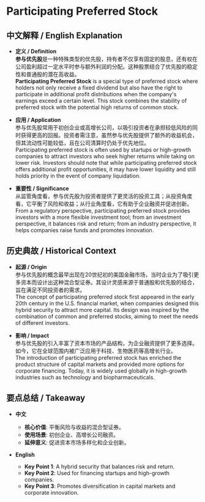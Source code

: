 # Participating Preferred Stock

## 中文解释 / English Explanation

* **定义 / Definition**  
  **参与优先股**是一种特殊类型的优先股，持有者不仅享有固定的股息，还有权在公司盈利超过一定水平时参与额外利润的分配。这种股票结合了优先股的稳定性和普通股的潜在高收益。  
  **Participating Preferred Stock** is a special type of preferred stock where holders not only receive a fixed dividend but also have the right to participate in additional profit distributions when the company's earnings exceed a certain level. This stock combines the stability of preferred stock with the potential high returns of common stock.

* **应用 / Application**  
  参与优先股常用于初创企业或高增长公司，以吸引投资者在承担较低风险的同时获得更高的回报。投资者需注意，虽然参与优先股提供了额外的收益机会，但其流动性可能较低，且在公司清算时仍处于优先地位。  
  Participating preferred stock is often used by startups or high-growth companies to attract investors who seek higher returns while taking on lower risk. Investors should note that while participating preferred stock offers additional profit opportunities, it may have lower liquidity and still holds priority in the event of company liquidation.

* **重要性 / Significance**  
  从监管角度看，参与优先股为投资者提供了更灵活的投资工具；从投资角度看，它平衡了风险和收益；从行业角度看，它有助于企业融资并促进创新。  
  From a regulatory perspective, participating preferred stock provides investors with a more flexible investment tool; from an investment perspective, it balances risk and return; from an industry perspective, it helps companies raise funds and promotes innovation.

## 历史典故 / Historical Context

* **起源 / Origin**  
  参与优先股的概念最早出现在20世纪初的美国金融市场，当时企业为了吸引更多资本而设计出这种混合型证券。其设计灵感来源于普通股和优先股的结合，旨在满足不同投资者的需求。  
  The concept of participating preferred stock first appeared in the early 20th century in the U.S. financial market, when companies designed this hybrid security to attract more capital. Its design was inspired by the combination of common and preferred stocks, aiming to meet the needs of different investors.

* **影响 / Impact**  
  参与优先股的引入丰富了资本市场的产品结构，为企业融资提供了更多选择。如今，它在全球范围内被广泛应用于科技、生物医药等高增长行业。  
  The introduction of participating preferred stock has enriched the product structure of capital markets and provided more options for corporate financing. Today, it is widely used globally in high-growth industries such as technology and biopharmaceuticals.

## 要点总结 / Takeaway

* **中文**  
  - **核心价值**: 平衡风险与收益的混合型证券。  
  - **使用场景**: 初创企业、高增长公司融资。  
  - **延伸意义**: 促进资本市场多样化和企业创新。

* **English**  
  - **Key Point 1**: A hybrid security that balances risk and return.  
  - **Key Point 2**: Used for financing startups and high-growth companies.  
  - **Key Point 3**: Promotes diversification in capital markets and corporate innovation.